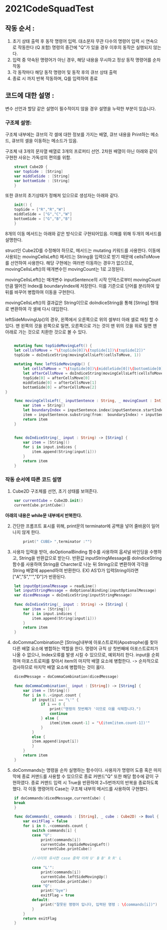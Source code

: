 # 2021CodeSquadTest
## 작동 순서 :
1. 초기 상태 출력 후 동작 명령어 입력. 
    대소문자 무관
    다수의 명령어 입력 시 연속으로 작동한다 (Q 포함) 
    명령의 중간에 "Q"가 있을 경우 이후의 동작은 실행되지 않는다.
2. 입력 중 약속된 명령어가 아닌 경우, 해당 내용을 무시하고 정상 동작 명령어를 순차 작동
3. 각 동작마다 해당 동작 명령어 및 동작 후의 큐브 상태 출력
4. 종료 시 까지 반복 작동하며, Q를 입력하여 종료

## 코드에 대한 설명 :  
변수 선언과 할당 같은 설명이 필수적이지 않을 경우 설명을 누락한 부분이 있습니다.

### 구조체 설명:
구조체 내부에는 큐브의 각 셀에 대한 정보를 가지는 배열, 큐브 내용을 Print하는 메소드, 큐브의 셀을 이동하는 메소드가 있음.

구조체 내 3개의 문자열 배열로 3개의 프로퍼티 선언. 
2차원 배열이 아닌 아래와 같이 구현한 사유는 가독성의 편의를 위함.
```swift
    struct Cube2D {
    var topSide : [String]
    var middleSide : [String]
    var bottomSide : [String]
    }
```

또한 큐브의 초기상태가 정해져 있으므로 생성자는 아래와 같다.
```swift
    init() {
    topSide = ["R","R","W"]
    middleSide = ["G","C","W"]
    bottomSide = ["G","B","B"]
    }
```
8개의 이동 메서드는 아래와 같은 방식으로 구현되어있음.
이해를 위해 두개의 메서드를 설명한다.

struct인 Cube2D를 수정해야 하므로, 메서드는 mutating 키워드를 사용한다.
이동에 사용되는 movingCellsLeft() 메서드는 String을 입력으로 받기 때문에 cellsToMove를 선언하여 사용한다. 
해당 구현에는 여러번 이동하는 경우가 없으므로, movingCellsLeft()의 매개변수인 movingCount는 1로 고정된다.

movingCellsLeft()는 매개변수 inputSentence의 시작 인덱스로부터 movingCount만큼 떨어진 Index를 boundaryIndex에 저장한다. 이를 기준으로 단어를 분리하여 앞 뒤를 바꾸어 병합하여 이동을 구현한다.

movingCellsLeft()의 결과값은 String이므로 doIndiceString을 통해 [String] 형태로 변환하여 각 셀에 다시 대입한다.

leftSideMovingUp()의 경우, 왼쪽에서 오른쪽으로 위의 셀부터 아래 셀로 매칭 할 수 있다.
맨 왼쪽의 것을 왼쪽으로 밀면, 오른쪽으로 가는 것이
맨 위의 것을 위로 밀면 맨 아래로 가는 것으로 치환한 것으로 볼 수 있다.
```swift

    mutating func topSideMovingLeft() {
    let cellsToMove = "\(topSide[0])\(topSide[1])\(topSide[2])"
    topSide = doIndiceString(movingCellsLeft(cellsToMove, 1))
    
    mutating func leftSideMovingUp() {
        let cellsToMove = "\(topSide[0])\(middleSide[0])\(bottomSide[0])"
        let afterCellsMove = doIndiceString(movingCellsLeft(cellsToMove, 1))
        topSide[0] = afterCellsMove[0]
        middleSide[0] = afterCellsMove[1]
        bottomSide[0] = afterCellsMove[2]
}

    func movingCellsLeft(_ inputSentence : String, _ movingCount : Int) -> String {
        var item = String()
        let boundaryIndex = inputSentence.index(inputSentence.startIndex, offsetBy: movingCount)
        item = inputSentence.substring(from:  boundaryIndex) + inputSentence.substring(to: boundaryIndex)
        return item
    }
    
    
    func doIndiceString(_ input : String) -> [String] {
        var item = [String]()
        for i in input.indices {
            item.append(String(input[i]))
        }
        return item
    }
```


### 작동 순서에 따른 코드 설명

1. Cube2D 구조체를 선언, 초기 상태를 보여준다.
```swift
    var currentCube = Cube2D.init()
    currentCube.printCube()
```
**아래의 내용은 while문 내부에서 반복한다.**

2. 간단한 프롬프트 표시를 위해, print문의 terminator에 공백을 넣어 줄바꿈이 일어나지 않게 한다.
```swift
        print(" CUBE> ",terminator :"")
```

3. 사용자 입력을 받아, doOptionalBinding 함수를 사용하여 옵셔널 바인딩을 수행하고, String을 반환값으로 받는다.
    반환값 inputStringMessage를 doIndiceString함수를 사용하여 String을 Charcter로 나눈 뒤 String으로 변환하여  각각을 String 배열에 append하여 반환한다.
    EX) AS'D가 입력String이라면 ["A","S","\'","D"]가 반환된다.
```swift
    let inputOptionalMessage = readLine()
    let inputStringMessage = doOptionalBinding(inputOptionalMessage)
    var dicedMessage = doIndiceString(inputStringMessage)
    
    func doIndiceString(_ input : String) -> [String] {
        var item = [String]()
        for i in input.indices {
            item.append(String(input[i]))
        }
        return item
    }
```
4. doCommaCombination은 [String]내부에 아포스트로피(Apostrophe)를 찾아 다른 배열 요소에 병합하는 역할을 한다.
    명령어 규칙 상 첫번째에 아포스트로피가 나올 수 없으나, Index오류를 발생 시킬 수 있으므로, 예외처리 한다.
    input을 순회하며 아포스트로피를 찾아서  item의 마지막 배열 요소에 병합한다. -> 순차적으로 검사하므로 마지막 배열 요소에 병합하는 것이 옳다.
```swift
    dicedMessage = doCommaCombination(dicedMessage)
    
    func doCommaCombination(_ input : [String]) -> [String] {
        var item = [String]()
        for i in 0..<input.count {
            if input[i] == "\'" {
                if i == 0 {
                    print("명령의 첫번째가 '이므로 이를 삭제합니다.")
                    continue
                } else {
                    item[item.count-1] = "\(item[item.count-1])'"
                }
            }
            else {
            item.append(input[i])
            }
        }
        return item
    }
```

5.  doCommands는 명령을 순차 실행하는 함수이다. 사용자가 명령어 도중 혹은 마지막에 종료 커맨드를 사용할 수 있으므로 종료 커맨드"Q" 또한 해당 함수에 같이 구현하였다.
    종료 커맨드 입력 시 True을 반환하여  2~5번까지의 반복을 종료하도록 했다.
    각 이동 명령어의 Case는 구조체 내부의 메서드를 사용하여 구현했다.
```swift
    if doCommands(dicedMessage,currentCube) {
    break
    }
    
    func doCommands(_ commands : [String], _ cube : Cube2D) -> Bool {
        var exitFlag = false
        for i in 0..<commands.count {
            switch commands[i] {
            case "U":
                print(commands[i])
                currentCube.topSideMovingLeft()
                currentCube.printCube()
            
            //사이의 유사한 case 중략 이하 U' B B' R R' L
            
            case "L'":
                print(commands[i])
                currentCube.leftSideMovingUp()
                currentCube.printCube()
            case "Q":
                print("bye")
                exitFlag = true
            default:
                print("잘못된 명령어 입니다, 입력된 명령 : \(commands[i])")
            }
        }
        return exitFlag
    }
```


